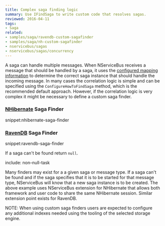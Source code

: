 ```yaml
---
title: Complex saga finding logic
summary: Use IFindSaga to write custom code that resolves sagas.
reviewed: 2016-04-11
tags:
- Saga
related:
- samples/saga/ravendb-custom-sagafinder
- samples/saga/nh-custom-sagafinder
- nservicebus/sagas
- nservicebus/sagas/concurrency
---
```


A saga can handle multiple messages. When NServiceBus receives a message that should be handled by a saga, it uses the [configured mapping information](/nservicebus/sagas/#correlating-messages-to-a-saga) to determine the correct saga instance that should handle the incoming message. In many cases the correlation logic is simple and can be specified using the `ConfigureHowToFindSaga` method, which is the recommended default approach. However, if the correlation logic is very complex it might be necessary to define a custom saga finder.


### [NHibernate](/nservicebus/nhibernate/) Saga Finder

snippet:nhibernate-saga-finder


### [RavenDB](/nservicebus/ravendb/) Saga Finder

snippet:ravendb-saga-finder

If a saga can't be found return `null`.

include: non-null-task

Many finders may exist for a a given saga or message type. If a saga can't be found and if the saga specifies that it is to be started for that message type, NServiceBus will know that a new saga instance is to be created. The above example uses NServiceBus extension for NHibernate that allows both framework and user code to share the same NHibernate session. Similar extension point exists for RavenDB.

NOTE: When using custom saga finders users are expected to configure any additional indexes needed using the tooling of the selected storage engine.
